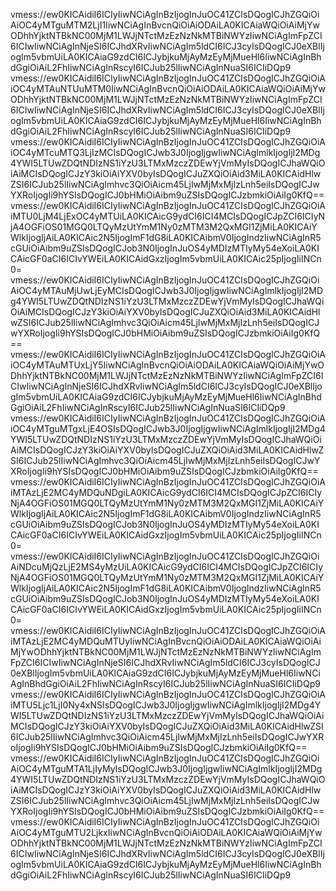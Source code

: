 vmess://ew0KICAidiI6ICIyIiwNCiAgInBzIjogInJuOC41ZCIsDQogICJhZGQiOiAiOC4yMTguMTM2LjI1IiwNCiAgInBvcnQiOiAiODAiLA0KICAiaWQiOiAiMjYwODhhYjktNTBkNC00MjM1LWJjNTctMzEzNzNkMTBiNWYzIiwNCiAgImFpZCI6ICIwIiwNCiAgInNjeSI6ICJhdXRvIiwNCiAgIm5ldCI6ICJ3cyIsDQogICJ0eXBlIjogIm5vbmUiLA0KICAiaG9zdCI6ICJybjkuMjAyMzEyMjMueHl6IiwNCiAgInBhdGgiOiAiL2FhIiwNCiAgInRscyI6ICJub25lIiwNCiAgInNuaSI6ICIiDQp9
vmess://ew0KICAidiI6ICIyIiwNCiAgInBzIjogInJuOC41ZCIsDQogICJhZGQiOiAiOC4yMTAuNTUuMTM0IiwNCiAgInBvcnQiOiAiODAiLA0KICAiaWQiOiAiMjYwODhhYjktNTBkNC00MjM1LWJjNTctMzEzNzNkMTBiNWYzIiwNCiAgImFpZCI6ICIwIiwNCiAgInNjeSI6ICJhdXRvIiwNCiAgIm5ldCI6ICJ3cyIsDQogICJ0eXBlIjogIm5vbmUiLA0KICAiaG9zdCI6ICJybjkuMjAyMzEyMjMueHl6IiwNCiAgInBhdGgiOiAiL2FhIiwNCiAgInRscyI6ICJub25lIiwNCiAgInNuaSI6ICIiDQp9
vmess://ew0KICAidiI6ICIyIiwNCiAgInBzIjogInJuOC41ZCIsDQogICJhZGQiOiAiOC4yMTcuMTQ3LjIzMCIsDQogICJwb3J0IjogIjgwIiwNCiAgImlkIjogIjI2MDg4YWI5LTUwZDQtNDIzNS1iYzU3LTMxMzczZDEwYjVmMyIsDQogICJhaWQiOiAiMCIsDQogICJzY3kiOiAiYXV0byIsDQogICJuZXQiOiAid3MiLA0KICAidHlwZSI6ICJub25lIiwNCiAgImhvc3QiOiAicm45LjIwMjMxMjIzLnh5eiIsDQogICJwYXRoIjogIi9hYSIsDQogICJ0bHMiOiAibm9uZSIsDQogICJzbmkiOiAiIg0KfQ==
vmess://ew0KICAidiI6ICIyIiwNCiAgInBzIjogInJuOC41ZCIsDQogICJhZGQiOiAiMTU0LjM4LjExOC4yMTUiLA0KICAicG9ydCI6ICI4MCIsDQogICJpZCI6ICIyNjA4OGFiOS01MGQ0LTQyMzUtYmM1Ny0zMTM3M2QxMGI1ZjMiLA0KICAiYWlkIjogIjAiLA0KICAic2N5IjogImF1dG8iLA0KICAibmV0IjogIndzIiwNCiAgInR5cGUiOiAibm9uZSIsDQogICJob3N0IjogInJuOS4yMDIzMTIyMy54eXoiLA0KICAicGF0aCI6ICIvYWEiLA0KICAidGxzIjogIm5vbmUiLA0KICAic25pIjogIiINCn0=
vmess://ew0KICAidiI6ICIyIiwNCiAgInBzIjogInJuOC41ZCIsDQogICJhZGQiOiAiOC4yMTAuMjUwLjEyMCIsDQogICJwb3J0IjogIjgwIiwNCiAgImlkIjogIjI2MDg4YWI5LTUwZDQtNDIzNS1iYzU3LTMxMzczZDEwYjVmMyIsDQogICJhaWQiOiAiMCIsDQogICJzY3kiOiAiYXV0byIsDQogICJuZXQiOiAid3MiLA0KICAidHlwZSI6ICJub25lIiwNCiAgImhvc3QiOiAicm45LjIwMjMxMjIzLnh5eiIsDQogICJwYXRoIjogIi9hYSIsDQogICJ0bHMiOiAibm9uZSIsDQogICJzbmkiOiAiIg0KfQ==
vmess://ew0KICAidiI6ICIyIiwNCiAgInBzIjogInJuOC41ZCIsDQogICJhZGQiOiAiOC4yMTAuMTUxLjY5IiwNCiAgInBvcnQiOiAiODAiLA0KICAiaWQiOiAiMjYwODhhYjktNTBkNC00MjM1LWJjNTctMzEzNzNkMTBiNWYzIiwNCiAgImFpZCI6ICIwIiwNCiAgInNjeSI6ICJhdXRvIiwNCiAgIm5ldCI6ICJ3cyIsDQogICJ0eXBlIjogIm5vbmUiLA0KICAiaG9zdCI6ICJybjkuMjAyMzEyMjMueHl6IiwNCiAgInBhdGgiOiAiL2FhIiwNCiAgInRscyI6ICJub25lIiwNCiAgInNuaSI6ICIiDQp9
vmess://ew0KICAidiI6ICIyIiwNCiAgInBzIjogInJuOC41ZCIsDQogICJhZGQiOiAiOC4yMTguMTgxLjE4OSIsDQogICJwb3J0IjogIjgwIiwNCiAgImlkIjogIjI2MDg4YWI5LTUwZDQtNDIzNS1iYzU3LTMxMzczZDEwYjVmMyIsDQogICJhaWQiOiAiMCIsDQogICJzY3kiOiAiYXV0byIsDQogICJuZXQiOiAid3MiLA0KICAidHlwZSI6ICJub25lIiwNCiAgImhvc3QiOiAicm45LjIwMjMxMjIzLnh5eiIsDQogICJwYXRoIjogIi9hYSIsDQogICJ0bHMiOiAibm9uZSIsDQogICJzbmkiOiAiIg0KfQ==
vmess://ew0KICAidiI6ICIyIiwNCiAgInBzIjogInJuOC41ZCIsDQogICJhZGQiOiAiMTAzLjE2MC4yMDQuNDgiLA0KICAicG9ydCI6ICI4MCIsDQogICJpZCI6ICIyNjA4OGFiOS01MGQ0LTQyMzUtYmM1Ny0zMTM3M2QxMGI1ZjMiLA0KICAiYWlkIjogIjAiLA0KICAic2N5IjogImF1dG8iLA0KICAibmV0IjogIndzIiwNCiAgInR5cGUiOiAibm9uZSIsDQogICJob3N0IjogInJuOS4yMDIzMTIyMy54eXoiLA0KICAicGF0aCI6ICIvYWEiLA0KICAidGxzIjogIm5vbmUiLA0KICAic25pIjogIiINCn0=
vmess://ew0KICAidiI6ICIyIiwNCiAgInBzIjogInJuOC41ZCIsDQogICJhZGQiOiAiNDcuMjQzLjE2MS4yMzUiLA0KICAicG9ydCI6ICI4MCIsDQogICJpZCI6ICIyNjA4OGFiOS01MGQ0LTQyMzUtYmM1Ny0zMTM3M2QxMGI1ZjMiLA0KICAiYWlkIjogIjAiLA0KICAic2N5IjogImF1dG8iLA0KICAibmV0IjogIndzIiwNCiAgInR5cGUiOiAibm9uZSIsDQogICJob3N0IjogInJuOS4yMDIzMTIyMy54eXoiLA0KICAicGF0aCI6ICIvYWEiLA0KICAidGxzIjogIm5vbmUiLA0KICAic25pIjogIiINCn0=
vmess://ew0KICAidiI6ICIyIiwNCiAgInBzIjogInJuOC41ZCIsDQogICJhZGQiOiAiMTAzLjE2MC4yMDQuMTUyIiwNCiAgInBvcnQiOiAiODAiLA0KICAiaWQiOiAiMjYwODhhYjktNTBkNC00MjM1LWJjNTctMzEzNzNkMTBiNWYzIiwNCiAgImFpZCI6ICIwIiwNCiAgInNjeSI6ICJhdXRvIiwNCiAgIm5ldCI6ICJ3cyIsDQogICJ0eXBlIjogIm5vbmUiLA0KICAiaG9zdCI6ICJybjkuMjAyMzEyMjMueHl6IiwNCiAgInBhdGgiOiAiL2FhIiwNCiAgInRscyI6ICJub25lIiwNCiAgInNuaSI6ICIiDQp9
vmess://ew0KICAidiI6ICIyIiwNCiAgInBzIjogInJuOC41ZCIsDQogICJhZGQiOiAiMTU5Ljc1LjI0Ny4xNSIsDQogICJwb3J0IjogIjgwIiwNCiAgImlkIjogIjI2MDg4YWI5LTUwZDQtNDIzNS1iYzU3LTMxMzczZDEwYjVmMyIsDQogICJhaWQiOiAiMCIsDQogICJzY3kiOiAiYXV0byIsDQogICJuZXQiOiAid3MiLA0KICAidHlwZSI6ICJub25lIiwNCiAgImhvc3QiOiAicm45LjIwMjMxMjIzLnh5eiIsDQogICJwYXRoIjogIi9hYSIsDQogICJ0bHMiOiAibm9uZSIsDQogICJzbmkiOiAiIg0KfQ==
vmess://ew0KICAidiI6ICIyIiwNCiAgInBzIjogInJuOC41ZCIsDQogICJhZGQiOiAiOC4yMTguMTA1LjIyMyIsDQogICJwb3J0IjogIjgwIiwNCiAgImlkIjogIjI2MDg4YWI5LTUwZDQtNDIzNS1iYzU3LTMxMzczZDEwYjVmMyIsDQogICJhaWQiOiAiMCIsDQogICJzY3kiOiAiYXV0byIsDQogICJuZXQiOiAid3MiLA0KICAidHlwZSI6ICJub25lIiwNCiAgImhvc3QiOiAicm45LjIwMjMxMjIzLnh5eiIsDQogICJwYXRoIjogIi9hYSIsDQogICJ0bHMiOiAibm9uZSIsDQogICJzbmkiOiAiIg0KfQ==
vmess://ew0KICAidiI6ICIyIiwNCiAgInBzIjogInJuOC41ZCIsDQogICJhZGQiOiAiOC4yMTguMTU2LjkxIiwNCiAgInBvcnQiOiAiODAiLA0KICAiaWQiOiAiMjYwODhhYjktNTBkNC00MjM1LWJjNTctMzEzNzNkMTBiNWYzIiwNCiAgImFpZCI6ICIwIiwNCiAgInNjeSI6ICJhdXRvIiwNCiAgIm5ldCI6ICJ3cyIsDQogICJ0eXBlIjogIm5vbmUiLA0KICAiaG9zdCI6ICJybjkuMjAyMzEyMjMueHl6IiwNCiAgInBhdGgiOiAiL2FhIiwNCiAgInRscyI6ICJub25lIiwNCiAgInNuaSI6ICIiDQp9
